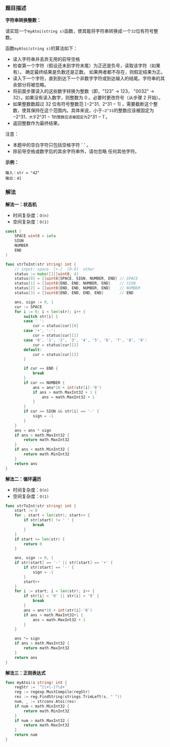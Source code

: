 ### 题目描述

**字符串转换整数：**

请实现一个`myAtoi(string s)`函数，使其能将字符串转换成一个`32`位有符号整数。

函数`myAtoi(string s)`的算法如下：

- 读入字符串并丢弃无用的前导空格
- 检查第一个字符（假设还未到字符末尾）为正还是负号，读取该字符（如果有）。 确定最终结果是负数还是正数。 如果两者都不存在，则假定结果为正。
- 读入下一个字符，直到到达下一个非数字字符或到达输入的结尾。字符串的其余部分将被忽略。
- 将前面步骤读入的这些数字转换为整数（即，"123" -> 123， "0032" -> 32）。如果没有读入数字，则整数为 0 。必要时更改符号（从步骤 2 开始）。
- 如果整数数超过 32 位有符号整数范 [−2^31,  2^31 − 1] ，需要截断这个整数，使其保持在这个范围内。具体来说，小于`−2^31`的整数应该被固定为−2^31`，大于`2^31 − 1`的整数应该被固定为`2^31 − 1`。
- 返回整数作为最终结果。

注意：

- 本题中的空白字符只包括空格字符 ' ' 。
- 除前导空格或数字后的其余字符串外，请勿忽略 任何其他字符。

**示例：**

```shell
输入：str = "42"
输出：41
```

### 解法

**解法一：状态机**

- 时间复杂度：`O(n)`
- 空间复杂度：`O(1)`

```go
const (
	SPACE uint8 = iota
	SIGN
	NUMBER
	END
)

func strToInt(str string) int {
	// input: space  [+-]  [0-9]  other
	status := make([][]uint8, 4)
	status[0] = []uint8{SPACE, SIGN, NUMBER, END} // SPACE
	status[1] = []uint8{END, END, NUMBER, END}    // SIGN
	status[2] = []uint8{END, END, NUMBER, END}    // NUMBER
	status[3] = []uint8{END, END, END, END}       // END

	ans, sign := 0, 1
	cur := SPACE
	for i := 0; i < len(str); i++ {
		switch str[i] {
		case ' ':
			cur = status[cur][0]
		case '+', '-':
			cur = status[cur][1]
		case '0', '1', '2', '3', '4', '5', '6', '7', '8', '9':
			cur = status[cur][2]
		default:
			cur = status[cur][3]
		}

		if cur == END {
			break
		}
		if cur == NUMBER {
			ans = ans*10 + int(str[i]-'0')
			if ans > math.MaxInt32 + 1 {
				ans = math.MaxInt32 + 1
			}
		}
		if cur == SIGN && str[i] == '-' {
			sign = -1
		}
	}
	ans = ans * sign
	if ans > math.MaxInt32 {
		return math.MaxInt32
	}
	if ans < math.MinInt32 {
		return math.MinInt32
	}
	return ans
}
```

**解法二：循环遍历**

- 时间复杂度：`O(n)`
- 空间复杂度：`O(1)`

```go
func strToInt(str string) int {
	start := 0
	for ; start < len(str); start++ {
		if str[start] != ' ' {
			break
		}
	}
	if start >= len(str) {
		return 0
	}

	ans, sign := 0, 1
	if str[start] == '-' || str[start] == '+' {
		if str[start] == '-' {
			sign = -1
		}
		start++
	}
	for i := start; i < len(str); i++ {
		if str[i] < '0' || str[i] > '9' {
			break
		}
		ans = ans*10 + int(str[i]-'0')
		if ans > math.MaxInt32+1 {
			ans = math.MaxInt32 + 1
		}
	}

	ans *= sign
	if ans > math.MaxInt32 {
		return math.MaxInt32
	}
	return ans
}
```

**解法三：正则表达式**

```go
func myAtoi(s string) int {
	regStr := `^[\+\-]?\d+`
	reg := regexp.MustCompile(regStr)
	res := reg.FindString(strings.TrimLeft(s, " "))
	num, _ := strconv.Atoi(res)
	if num < math.MinInt32 {
		return math.MinInt32
	}
	if num > math.MaxInt32 {
		return math.MaxInt32
	}
	return num
}
```